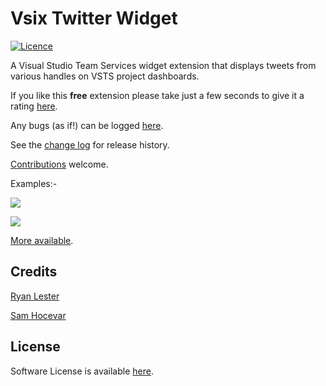 # Vsix Twitter Widget

<!--BadgesSTART-->
<!--BadgesEND-->

[![Licence](https://img.shields.io/github/license/gittools/gitlink.svg)](/LICENSE.txt)

[GitHubRepoURL]: https://github.com/GregTrevellick/VsixTwitterWidget
[GitHubRepoIssuesURL]: https://github.com/GregTrevellick/VsixTwitterWidget/issues

A Visual Studio Team Services widget extension that displays tweets from various handles on VSTS project dashboards.

If you like this **free** extension please take just a few seconds to give it a rating [here](https://marketplace.visualstudio.com/search?term=trevellick&target=VSTS&category=All%20categories&sortBy=Relevance).

Any bugs (as if!) can be logged [here][GitHubRepoIssuesURL].

See the [change log](CHANGELOG.md) for release history.

[Contributions](https://github.com/GregTrevellick/VsixTwitterWidget/pulls) welcome.

Examples:-

![](https://github.com/GregTrevellick/VsixTwitterWidget/blob/master/Src/screen0.png?raw=true)

![](https://github.com/GregTrevellick/VsixTwitterWidget/blob/master/Src/screen1.png?raw=true)

[More available](https://marketplace.visualstudio.com/search?term=trevellick&target=VSTS&category=All%20categories&sortBy=Relevance).

## Credits

[Ryan Lester](https://gist.github.com/buu700/4200601)

[Sam Hocevar](http://www.wtfpl.net/)

## License

Software License is available [here](/LICENSE.md).

